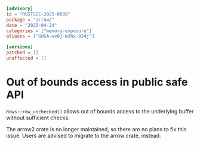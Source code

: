 ```toml
[advisory]
id = "RUSTSEC-2025-0038"
package = "arrow2"
date = "2025-04-24"
categories = ["memory-exposure"]
aliases = ["GHSA-wv8j-m3hx-924j"]

[versions]
patched = []
unaffected = []
```

# Out of bounds access in public safe API

`Rows::row_unchecked()` allows out of bounds access to the underlying
buffer without sufficient checks.

The arrow2 crate is no longer maintained, so there are no plans to fix this issue. Users are advised to migrate to the arrow crate, instead.
